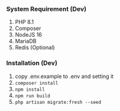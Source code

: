 
### System Requirement (Dev)

1. PHP 8.1
1. Composer
1. NodeJS 16
1. MariaDB
1. Redis (Optional)

### Installation (Dev)

1. copy .env.example to .env and setting it
1. `composer install`
1. `npm install`
1. `npm run build`
1. `php artisan migrate:fresh --seed`
